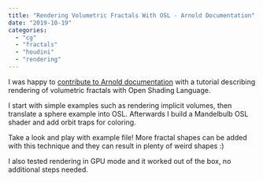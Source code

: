 ```yaml
---
title: "Rendering Volumetric Fractals With OSL - Arnold Documentation"
date: "2019-10-19"
categories: 
  - "cg"
  - "fractals"
  - "houdini"
  - "rendering"
---
```


I was happy to [contribute to Arnold documentation](https://docs.arnoldrenderer.com/display/A5AFHUG/Rendering+Volumetric+Fractals+With+OSL) with a tutorial describing rendering of volumetric fractals with Open Shading Language.

I start with simple examples such as rendering implicit volumes, then translate a sphere example into OSL. Afterwards I build a Mandelbulb OSL shader and add orbit traps for coloring.

Take a look and play with example file! More fractal shapes can be added with this technique and they can result in plenty of weird shapes :)

I also tested rendering in GPU mode and it worked out of the box, no additional steps needed.
